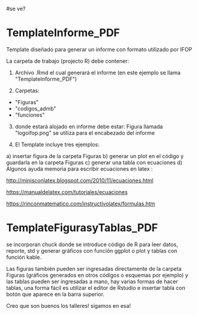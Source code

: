 #se ve?

# TemplateInforme_PDF
Template diseñado para generar un informe con formato utilizado por IFOP

La carpeta de trabajo (projecto R) debe contener:

1. Archivo .Rmd el cual generará el informe (en este ejemplo se llama "TemplateInforme_PDF")

2. Carpetas:
- "Figuras"
- "codigos_admb"
- "funciones"

3. donde estará alojado en informe debe estar:
Figura llamada "logoifop.png" se utiliza para el encabezado del informe


4. El Template incluye tres ejemplos:

a) insertar figura de la carpeta Figuras
b) generar un plot en el código y guardarla en la carpeta Figuras
c) generar una tabla con ecuaciones
d) Algunos ayuda memoria para escribir ecuaciones en latex :

http://minisconlatex.blogspot.com/2010/11/ecuaciones.html

https://manualdelatex.com/tutoriales/ecuaciones

https://rinconmatematico.com/instructivolatex/formulas.htm

# TemplateFigurasyTablas_PDF

se incorporan chuck donde se introduce código de R para leer datos, reporte, std y generar gráficos con función ggplot o plot y tablas con función kable.

Las figuras también pueden ser ingresadas directamente de la carpeta Figuras (gráficos generados en otros códigos o esquemas por ejemplo) y las tablas pueden ser ingresadas a mano, hay varias formas de hacer tablas, una forma fácil es utilizar el editor de Rstudio e insertar tabla con botón que aparece en la barra superior.

Creo que son buenos los talleres! sigamos en esa!


